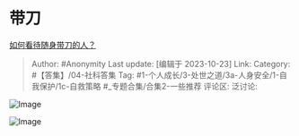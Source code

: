 # 带刀
[如何看待随身带刀的人？](https://www.zhihu.com/question/41645638/answer/3260476867)

> Author: #Anonymity
> Last update: [编辑于 2023-10-23]
> Link:
> Category: #【答集】/04-社科答集
> Tag: #1-个人成长/3-处世之道/3a-人身安全/1-自我保护/1c-自救策略 #_专题合集/合集2-一些推荐
> 评论区:
> 泛讨论:

![Image](https://picx.zhimg.com/50/v2-4fc2e73f58d7b578e137ca2bb9c67efd_720w.jpg?source=1940ef5c)

![Image](https://pica.zhimg.com/50/v2-d5b11fe418a23eedd30febc112a3d8dd_720w.jpg?source=1940ef5c)
